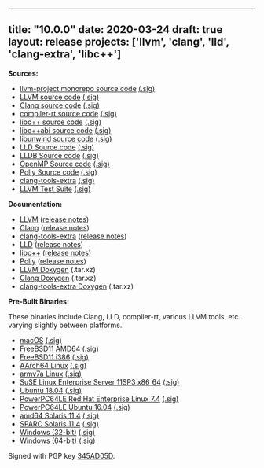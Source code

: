 
---
title: "10.0.0"
date: 2020-03-24
draft: true
layout: release
projects: ['llvm', 'clang', 'lld', 'clang-extra', 'libc++']
---

**Sources:**
* [llvm-project monorepo source code](https://github.com/llvm/llvm-project/releases/download/llvmorg-10.0.0/llvm-project-10.0.0.tar.xz) [(.sig)](https://github.com/llvm/llvm-project/releases/download/llvmorg-10.0.0/llvm-project-10.0.0.tar.xz.sig)
* [LLVM source code](https://github.com/llvm/llvm-project/releases/download/llvmorg-10.0.0/llvm-10.0.0.src.tar.xz) [(.sig)](https://github.com/llvm/llvm-project/releases/download/llvmorg-10.0.0/llvm-10.0.0.src.tar.xz.sig)
* [Clang source code](https://github.com/llvm/llvm-project/releases/download/llvmorg-10.0.0/clang-10.0.0.src.tar.xz) [(.sig)](https://github.com/llvm/llvm-project/releases/download/llvmorg-10.0.0/clang-10.0.0.src.tar.xz.sig)
* [compiler-rt source code](https://github.com/llvm/llvm-project/releases/download/llvmorg-10.0.0/compiler-rt-10.0.0.src.tar.xz) [(.sig)](https://github.com/llvm/llvm-project/releases/download/llvmorg-10.0.0/compiler-rt-10.0.0.src.tar.xz.sig)
* [libc++ source code](https://github.com/llvm/llvm-project/releases/download/llvmorg-10.0.0/libcxx-10.0.0.src.tar.xz) [(.sig)](https://github.com/llvm/llvm-project/releases/download/llvmorg-10.0.0/libcxx-10.0.0.src.tar.xz.sig)
* [libc++abi source code](https://github.com/llvm/llvm-project/releases/download/llvmorg-10.0.0/libcxxabi-10.0.0.src.tar.xz) [(.sig)](https://github.com/llvm/llvm-project/releases/download/llvmorg-10.0.0/libcxxabi-10.0.0.src.tar.xz.sig)
* [libunwind source code](https://github.com/llvm/llvm-project/releases/download/llvmorg-10.0.0/libunwind-10.0.0.src.tar.xz) [(.sig)](https://github.com/llvm/llvm-project/releases/download/llvmorg-10.0.0/libunwind-10.0.0.src.tar.xz.sig)
* [LLD Source code](https://github.com/llvm/llvm-project/releases/download/llvmorg-10.0.0/lld-10.0.0.src.tar.xz) [(.sig)](https://github.com/llvm/llvm-project/releases/download/llvmorg-10.0.0/lld-10.0.0.src.tar.xz.sig)
* [LLDB Source code](https://github.com/llvm/llvm-project/releases/download/llvmorg-10.0.0/lldb-10.0.0.src.tar.xz) [(.sig)](https://github.com/llvm/llvm-project/releases/download/llvmorg-10.0.0/lldb-10.0.0.src.tar.xz.sig)
* [OpenMP Source code](https://github.com/llvm/llvm-project/releases/download/llvmorg-10.0.0/openmp-10.0.0.src.tar.xz) [(.sig)](https://github.com/llvm/llvm-project/releases/download/llvmorg-10.0.0/openmp-10.0.0.src.tar.xz.sig)
* [Polly Source code](https://github.com/llvm/llvm-project/releases/download/llvmorg-10.0.0/polly-10.0.0.src.tar.xz) [(.sig)](https://github.com/llvm/llvm-project/releases/download/llvmorg-10.0.0/polly-10.0.0.src.tar.xz.sig)
* [clang-tools-extra](https://github.com/llvm/llvm-project/releases/download/llvmorg-10.0.0/clang-tools-extra-10.0.0.src.tar.xz) [(.sig)](https://github.com/llvm/llvm-project/releases/download/llvmorg-10.0.0/clang-tools-extra-10.0.0.src.tar.xz.sig)
* [LLVM Test Suite](https://github.com/llvm/llvm-project/releases/download/llvmorg-10.0.0/test-suite-10.0.0.src.tar.xz) [(.sig)](https://github.com/llvm/llvm-project/releases/download/llvmorg-10.0.0/test-suite-10.0.0.src.tar.xz.sig)


**Documentation:**
* [LLVM](/10.0.0/docs/index.html) ([release notes](/10.0.0/docs/ReleaseNotes.html))
* [Clang](/10.0.0/tools/clang/docs/index.html) ([release notes](/10.0.0/tools/clang/docs/ReleaseNotes.html))
* [clang-tools-extra](/10.0.0/tools/clang/tools/extra/docs/index.html) ([release notes](/10.0.0/tools/clang/tools/extra/docs/ReleaseNotes.html))
* [LLD](/10.0.0/tools/lld/docs/index.html) ([release notes](/10.0.0/tools/lld/docs/ReleaseNotes.html))
* [libc++](/10.0.0/projects/libcxx/docs/index.html) ([release notes](/10.0.0/projects/libcxx/docs/ReleaseNotes.html))
* [Polly](/10.0.0/tools/polly/docs/index.html) ([release notes](/10.0.0/tools/polly/docs/ReleaseNotes.html))
* [LLVM Doxygen](https://github.com/llvm/llvm-project/releases/download/llvmorg-10.0.0/llvm_doxygen-10.0.0.tar.xz) (.tar.xz)
* [Clang Doxygen](https://github.com/llvm/llvm-project/releases/download/llvmorg-10.0.0/clang_doxygen-10.0.0.tar.xz) (.tar.xz)
* [clang-tools-extra Doxygen](https://github.com/llvm/llvm-project/releases/download/llvmorg-10.0.0/clang-tools-extra_doxygen-10.0.0.tar.xz) (.tar.xz)


**Pre-Built Binaries:**

These binaries include Clang, LLD, compiler-rt, various LLVM tools, etc. varying slightly between platforms.

* [macOS](https://github.com/llvm/llvm-project/releases/download/llvmorg-10.0.0/clang+llvm-10.0.0-x86_64-apple-darwin.tar.xz) [(.sig)](https://github.com/llvm/llvm-project/releases/download/llvmorg-10.0.0/clang+llvm-10.0.0-x86_64-apple-darwin.tar.xz.sig)
* [FreeBSD11 AMD64](https://github.com/llvm/llvm-project/releases/download/llvmorg-10.0.0/clang+llvm-10.0.0-amd64-unknown-freebsd11.tar.xz) [(.sig)](https://github.com/llvm/llvm-project/releases/download/llvmorg-10.0.0/clang+llvm-10.0.0-amd64-unknown-freebsd11.tar.xz.sig)
* [FreeBSD11 i386](https://github.com/llvm/llvm-project/releases/download/llvmorg-10.0.0/clang+llvm-10.0.0-i386-unknown-freebsd11.tar.xz) [(.sig)](https://github.com/llvm/llvm-project/releases/download/llvmorg-10.0.0/clang+llvm-10.0.0-i386-unknown-freebsd11.tar.xz.sig)
* [AArch64 Linux](https://github.com/llvm/llvm-project/releases/download/llvmorg-10.0.0/clang+llvm-10.0.0-aarch64-linux-gnu.tar.xz) [(.sig)](https://github.com/llvm/llvm-project/releases/download/llvmorg-10.0.0/clang+llvm-10.0.0-aarch64-linux-gnu.tar.xz.sig)
* [armv7a Linux](https://github.com/llvm/llvm-project/releases/download/llvmorg-10.0.0/clang+llvm-10.0.0-armv7a-linux-gnueabihf.tar.xz) [(.sig)](https://github.com/llvm/llvm-project/releases/download/llvmorg-10.0.0/clang+llvm-10.0.0-armv7a-linux-gnueabihf.tar.xz.sig)
* [SuSE Linux Enterprise Server 11SP3 x86\_64](https://github.com/llvm/llvm-project/releases/download/llvmorg-10.0.0/clang+llvm-10.0.0-x86_64-linux-sles11.3.tar.xz) [(.sig)](https://github.com/llvm/llvm-project/releases/download/llvmorg-10.0.0/clang+llvm-10.0.0-x86_64-linux-sles11.3.tar.xz.sig)
* [Ubuntu 18.04](https://github.com/llvm/llvm-project/releases/download/llvmorg-10.0.0/clang+llvm-10.0.0-x86_64-linux-gnu-ubuntu-18.04.tar.xz) [(.sig)](https://github.com/llvm/llvm-project/releases/download/llvmorg-10.0.0/clang+llvm-10.0.0-x86_64-linux-gnu-ubuntu-18.04.tar.xz.sig)
* [PowerPC64LE Red Hat Enterprise Linux 7.4](https://github.com/llvm/llvm-project/releases/download/llvmorg-10.0.0/clang+llvm-10.0.0-powerpc64le-linux-rhel-7.4.tar.xz) [(.sig)](https://github.com/llvm/llvm-project/releases/download/llvmorg-10.0.0/clang+llvm-10.0.0-powerpc64le-linux-rhel-7.4.tar.xz.sig)
* [PowerPC64LE Ubuntu 16.04](https://github.com/llvm/llvm-project/releases/download/llvmorg-10.0.0/clang+llvm-10.0.0-powerpc64le-linux-ubuntu-16.04.tar.xz) [(.sig)](https://github.com/llvm/llvm-project/releases/download/llvmorg-10.0.0/clang+llvm-10.0.0-powerpc64le-linux-ubuntu-16.04.tar.xz.sig)
* [amd64 Solaris 11.4](https://github.com/llvm/llvm-project/releases/download/llvmorg-10.0.0/clang+llvm-10.0.0-amd64-pc-solaris2.11.tar.xz) [(.sig)](https://github.com/llvm/llvm-project/releases/download/llvmorg-10.0.0/clang+llvm-10.0.0-amd64-pc-solaris2.11.tar.xz.sig)
* [SPARC Solaris 11.4](https://github.com/llvm/llvm-project/releases/download/llvmorg-10.0.0/clang+llvm-10.0.0-sparcv9-sun-solaris2.11.tar.xz) [(.sig)](https://github.com/llvm/llvm-project/releases/download/llvmorg-10.0.0/clang+llvm-10.0.0-sparcv9-sun-solaris2.11.tar.xz.sig)
* [Windows (32-bit)](https://github.com/llvm/llvm-project/releases/download/llvmorg-10.0.0/LLVM-10.0.0-win32.exe) [(.sig)](https://github.com/llvm/llvm-project/releases/download/llvmorg-10.0.0/LLVM-10.0.0-win32.exe.sig)
* [Windows (64-bit)](https://github.com/llvm/llvm-project/releases/download/llvmorg-10.0.0/LLVM-10.0.0-win64.exe) [(.sig)](https://github.com/llvm/llvm-project/releases/download/llvmorg-10.0.0/LLVM-10.0.0-win64.exe.sig)


Signed with PGP key [345AD05D](/10.0.0/hans-gpg-key.asc).
